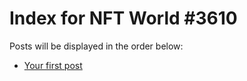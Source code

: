 # Index for NFT World #3610
Posts will be displayed in the order below:

- [Your first post](./001-first.md)

